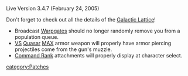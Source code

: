 Live Version 3.4.7 (February 24, 2005)

Don't forget to check out all the details of the [Galactic
Lattice](/Galactic_Lattice "wikilink")!

- Broadcast [Warpgates](/Warpgate "wikilink") should no longer randomly
  remove you from a population queue.
- [VS](/VS "wikilink") [Quasar](/Quasar "wikilink")
  [MAX](/MAX "wikilink") armor weapon will properly have armor piercing
  projectiles come from the gun's muzzle.
- [Command Rank](/Command_Rank "wikilink") attachments will properly
  display at character select.

[category:Patches](/category:Patches "wikilink")
